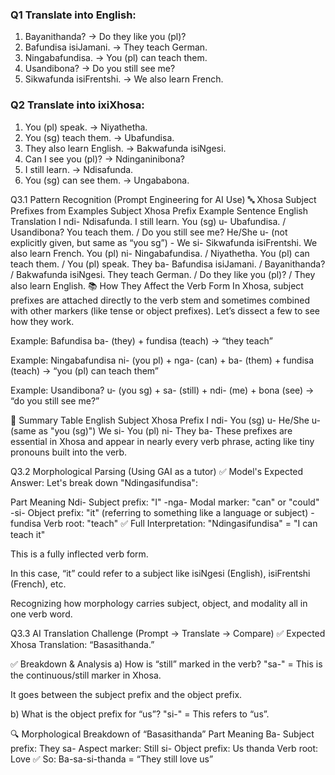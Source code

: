 ### Q1 Translate into English:

1. Bayanithanda?
→ Do they like you (pl)?
2. Bafundisa isiJamani.
→ They teach German.
3. Ningabafundisa.
→ You (pl) can teach them.
4. Usandibona?
→ Do you still see me?
5. Sikwafunda isiFrentshi.
→ We also learn French.

### Q2 Translate into ixiXhosa:

1. You (pl) speak.
→ Niyathetha.
2. You (sg) teach them.
→ Ubafundisa.
3. They also learn English.
→ Bakwafunda isiNgesi.
4. Can I see you (pl)?
→ Ndinganinibona?
5. I still learn.
→ Ndisafunda.
6. You (sg) can see them.
→ Ungababona.

Q3.1 Pattern Recognition (Prompt Engineering for AI Use)
🔤 Xhosa Subject Prefixes from Examples
Subject	Xhosa Prefix	Example Sentence	English Translation
I	ndi-	Ndisafunda.	I still learn.
You (sg)	u-	Ubafundisa. / Usandibona?	You teach them. / Do you still see me?
He/She	u-	(not explicitly given, but same as “you sg”)	-
We	si-	Sikwafunda isiFrentshi.	We also learn French.
You (pl)	ni-	Ningabafundisa. / Niyathetha.	You (pl) can teach them. / You (pl) speak.
They	ba-	Bafundisa isiJamani. / Bayanithanda? / Bakwafunda isiNgesi.	They teach German. / Do they like you (pl)? / They also learn English.
📚 How They Affect the Verb Form
In Xhosa, subject prefixes are attached directly to the verb stem and sometimes combined with other markers (like tense or object prefixes). Let’s dissect a few to see how they work.

Example: Bafundisa
ba- (they) + fundisa (teach) → “they teach”

Example: Ningabafundisa
ni- (you pl) + nga- (can) + ba- (them) + fundisa (teach) → “you (pl) can teach them”

Example: Usandibona?
u- (you sg) + sa- (still) + ndi- (me) + bona (see) → “do you still see me?”

🧠 Summary Table
English Subject	Xhosa Prefix
I	ndi-
You (sg)	u-
He/She	u- (same as "you (sg)")
We	si-
You (pl)	ni-
They	ba-
These prefixes are essential in Xhosa and appear in nearly every verb phrase, acting like tiny pronouns built into the verb.

Q3.2 Morphological Parsing (Using GAI as a tutor)
✅ Model's Expected Answer:
Let's break down "Ndingasifundisa":

Part	Meaning
Ndi-	Subject prefix: "I"
-nga-	Modal marker: "can" or "could"
-si-	Object prefix: "it" (referring to something like a language or subject)
-fundisa	Verb root: "teach"
✅ Full Interpretation:
"Ndingasifundisa" = "I can teach it"

This is a fully inflected verb form.

In this case, “it” could refer to a subject like isiNgesi (English), isiFrentshi (French), etc.


Recognizing how morphology carries subject, object, and modality all in one verb word.

Q3.3 AI Translation Challenge (Prompt → Translate → Compare)
✅ Expected Xhosa Translation:
“Basasithanda.”

✅ Breakdown & Analysis
a) How is “still” marked in the verb?
"sa-" = This is the continuous/still marker in Xhosa.

It goes between the subject prefix and the object prefix.

b) What is the object prefix for “us”?
"si-" = This refers to “us”.

🔍 Morphological Breakdown of “Basasithanda”
Part	Meaning
Ba-	Subject prefix: They
sa-	Aspect marker: Still
si-	Object prefix: Us
thanda	Verb root: Love
✅ So: Ba-sa-si-thanda = “They still love us”



